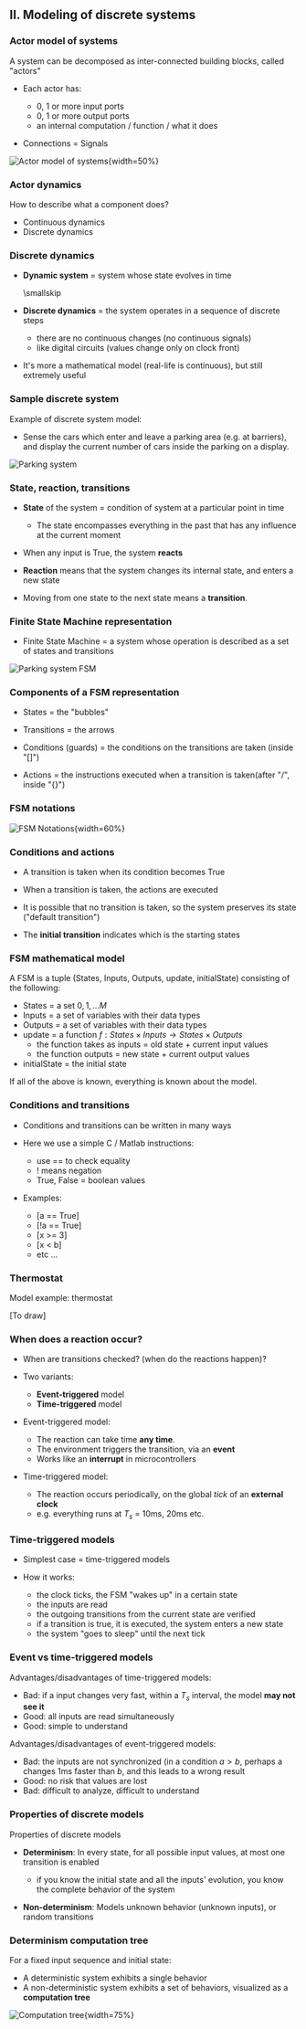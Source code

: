## II. Modeling of discrete systems

### Actor model of systems

A system can be decomposed as inter-connected building blocks, called "actors"

- Each actor has:
  - 0, 1 or more input ports
  - 0, 1 or more output ports
  - an internal computation / function / what it does

- Connections = Signals

![Actor model of systems[^ActorModel]](fig/Cont_ActorModel.png){width=50%}

[^ActorModel]: (Image from Lee & Seshia 2017)

### Actor dynamics

How to describe what a component does?

- Continuous dynamics
- Discrete dynamics

### Discrete dynamics

- **Dynamic system** = system whose state evolves in time

    \smallskip

- **Discrete dynamics** = the system operates in a sequence of discrete steps
    - there are no continuous changes (no continuous signals)
    - like digital circuits (values change only on clock front)

- It's more a mathematical model (real-life is continuous), but still extremely useful
    

### Sample discrete system

Example of discrete system model:

- Sense the cars which enter and leave a parking area (e.g. at barriers), and display the current number of cars inside the parking on a display.

![Parking system](fig/Parking_1.png)


### State, reaction, transitions

- **State** of the system = condition of system at a particular point in time

  - The state encompasses everything in the past that has any influence at the current moment

- When any input is True, the system **reacts**

- **Reaction** means that the system changes its internal state, and enters a new state

- Moving from one state to the next state means a **transition**.

### Finite State Machine representation 

- Finite State Machine = a system whose operation is described as a set of states and transitions

![Parking system FSM](fig/Parking_2_FSM.png)


### Components of a FSM representation

- States = the "bubbles"

- Transitions = the arrows

- Conditions (guards) = the conditions on the transitions are taken (inside "[]")

- Actions = the instructions executed when a transition is taken(after "/", inside "{}")

### FSM notations

![FSM Notations [^FSMNot]](fig/FSM_Notations.png){width=60%}

[^FSMNot]: image from Seshia's slides

### Conditions and actions

- A transition is taken when its condition becomes True

- When a transition is taken, the actions are executed

- It is possible that no transition is taken, so the system preserves its state ("default transition")

- The **initial transition** indicates which is the starting states

### FSM mathematical model

A FSM is a tuple (States, Inputs, Outputs, update, initialState) consisting of the following:

- States = a set ${0, 1, ... M}$
- Inputs = a set of variables with their data types
- Outputs = a set of variables with their data types
- update = a function $f : States \times Inputs \rightarrow States \times Outputs$
   - the function takes as inputs = old state + current input values
   - the function outputs = new state + current output values
- initialState = the initial state

If all of the above is known, everything is known about the model.

### Conditions and transitions

- Conditions and transitions can be written in many ways

- Here we use a simple C / Matlab instructions:
   - use == to check equality
   - ! means negation
   - True, False = boolean values
   
- Examples:
   - [a == True]
   - [!a == True]
   - [x >= 3]
   - [x < b]
   - etc ...

### Thermostat

Model example: thermostat

[To draw]

### When does a reaction occur?

- When are transitions checked? (when do the reactions happen)?

- Two variants:

  - **Event-triggered** model
  - **Time-triggered** model

- Event-triggered model:
  - The reaction can take time **any time**.
  - The environment triggers the transition, via an **event**
  - Works like an **interrupt** in microcontrollers

- Time-triggered model:
  - The reaction occurs periodically, on the global *tick* of an **external clock**
  - e.g. everything runs at $T_s$ = 10ms, 20ms etc.

### Time-triggered models

- Simplest case = time-triggered models

- How it works:
  - the clock ticks, the FSM "wakes up" in a certain state
  - the inputs are read
  - the outgoing transitions from the current state are verified
  - if a transition is true, it is executed, the system enters a new state
  - the system "goes to sleep" until the next tick
  
### Event vs time-triggered models

Advantages/disadvantages of time-triggered models:

  - Bad: if a input changes very fast, within a $T_s$ interval, the model **may not see it**
  - Good: all inputs are read simultaneously 
  - Good: simple to understand
  
Advantages/disadvantages of event-triggered models:

  - Bad: the inputs are not synchronized (in a condition $a > b$, perhaps a changes 1ms faster than $b$, and this leads to a wrong result
  - Good: no risk that values are lost
  - Bad: difficult to analyze, difficult to understand


### Properties of discrete models

Properties of discrete models

- **Determinism**: In every state, for all possible input values, at most one transition is enabled
    - if you know the initial state and all the inputs' evolution, you know the complete behavior of the system

- **Non-determinism**: Models unknown behavior (unknown inputs), or random transitions 

### Determinism computation tree

For a fixed input sequence and initial state:

- A deterministic system exhibits a single behavior
- A non-deterministic system exhibits a set of behaviors, visualized as a **computation tree**

![Computation tree [^ComputTree]](fig/ComputationTree.png){width=75%}

[^ComputTree]: image from Seshia's slides
